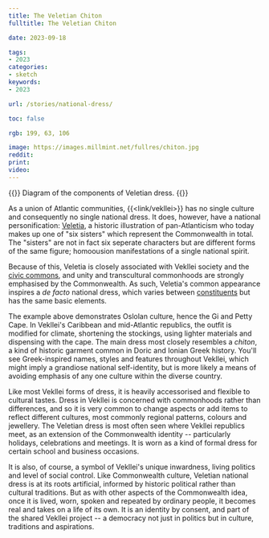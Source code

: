 ```yaml
---
title: The Veletian Chiton
fulltitle: The Veletian Chiton

date: 2023-09-18

tags:
- 2023
categories:
- sketch
keywords:
- 2023

url: /stories/national-dress/

toc: false

rgb: 199, 63, 106

image: https://images.millmint.net/fullres/chiton.jpg
reddit:
print:
video:
---
```

{{<note caption>}}
Diagram of the components of Veletian dress.
{{</note>}}

As a union of Atlantic communities, {{<link/vekllei>}} has no single culture and consequently no single national dress. It does, however, have a national personification: [Veletia](/veletia/), a historic illustration of pan-Atlanticism who today makes up one of "six sisters" which represent the Commonwealth in total. The "sisters" are not in fact six seperate characters but are different forms of the same figure; homoousion manifestations of a single national spirit.

Because of this, Veletia is closely associated with Vekllei society and the [civic commons](/civic-commons/), and unity and transcultural commonhoods are strongly emphasised by the Commonwealth. As such, Veletia's common appearance inspires a *de facto* national dress, which varies between [constituents](/constituents/) but has the same basic elements.

The example above demonstrates Oslolan culture, hence the Gi and Petty Cape. In Vekllei's Caribbean and mid-Atlantic republics, the outfit is modified for climate, shortening the stockings, using lighter materials and dispensing with the cape. The main dress most closely resembles a *chiton*, a kind of historic garment common in Doric and Ionian Greek history. You'll see Greek-inspired names, styles and features throughout Vekllei, which might imply a grandiose national self-identity, but is more likely a means of avoiding emphasis of any one culture within the diverse country.

Like most Vekllei forms of dress, it is heavily accessorised and flexible to cultural tastes. Dress in Vekllei is concerned with commonhoods rather than differences, and so it is very common to change aspects or add items to reflect different cultures, most commonly regional patterns, colours and jewellery. The Veletian dress is most often seen where Vekllei republics meet, as an extension of the Commonwealth identity -- particularly holidays, celebrations and meetings. It is worn as a kind of formal dress for certain school and business occasions.

It is also, of course, a symbol of Vekllei's unique inwardness, living politics and level of social control. Like Commonwealth culture, Veletian national dress is at its roots artificial, informed by historic political rather than cultural traditions. But as with other aspects of the Commonwealth idea, once it is lived, worn, spoken and repeated by ordinary people, it becomes real and takes on a life of its own. It is an identity by consent, and part of the shared Vekllei project -- a democracy not just in politics but in culture, traditions and aspirations.